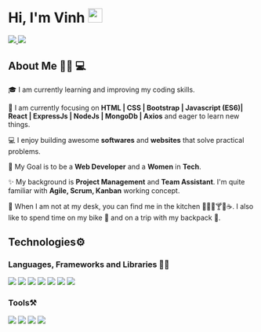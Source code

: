 # Hi, I'm Vinh <img src="https://github.com/TheDudeThatCode/TheDudeThatCode/blob/master/Assets/Hi.gif" width="29px">
 <a href="mailto:vinh.nguyen.ins@gmail.com" target="_blank"> <img src="https://img.shields.io/badge/-Gmail-red?logo=gmail&style=for-the-badge&logoColor=white"/> </a>  <a href="https://www.linkedin.com/in/vinntt/" target="_blank"> <img src="https://img.shields.io/badge/-Linkedin-blue?style=for-the-badge&logo=linkedin"/> </a>

## About Me 👩🏻 💻

🎓 I am currently learning and improving my coding skills.

🌱 I am currently focusing on **HTML | CSS | Bootstrap | Javascript (ES6)| React | ExpressJs | NodeJs | MongoDb | Axios** and eager to learn new things.

💻 I enjoy building awesome **softwares** and **websites** that solve practical problems.

🎯 My Goal is to be a **Web Developer** and a **Women** in **Tech**.

✨ My background is **Project Management** and **Team Assistant**. I'm quite familiar with **Agile, Scrum, Kanban** working concept.

👀 When I am not at my desk, you can find me in the kitchen 🍔🍜🍣🍸🍻☕. I also like to spend time on my bike 🚴 and on a trip with my backpack 🎒. 

## Technologies⚙️

### Languages, Frameworks and Libraries ✍🏼
  <img src="https://img.icons8.com/color/48/000000/html-5--v1.png"/> <img src="https://img.icons8.com/color/48/000000/css3.png"/> <img src="https://img.icons8.com/color/48/000000/bootstrap.png"/> <img src="https://img.icons8.com/color/48/000000/javascript--v2.png"/> <img src="https://img.icons8.com/color/48/000000/nodejs.png"/> <img src="https://img.icons8.com/office/16/000000/react.png"/> <img src="https://img.icons8.com/color/48/000000/mongodb.png"/>
<!--   <img src="https://img.icons8.com/color/35/000000/html-5--v1.png"/> -->
<!--   <img src="https://img.icons8.com/color/35/000000/css3.png"/>  -->
<!--   <img src="https://img.icons8.com/color/35/000000/javascript--v1.png"/>  -->
  
### Tools⚒️

  <img src="https://img.icons8.com/color/48/000000/visual-studio-code-2019.png"/> <img src="https://img.icons8.com/color/48/000000/google-cloud.png"/> <img src="https://img.icons8.com/glyph-neue/64/000000/github.png"/> <img src="https://img.icons8.com/cute-clipart/64/000000/canva-app.png"/>

